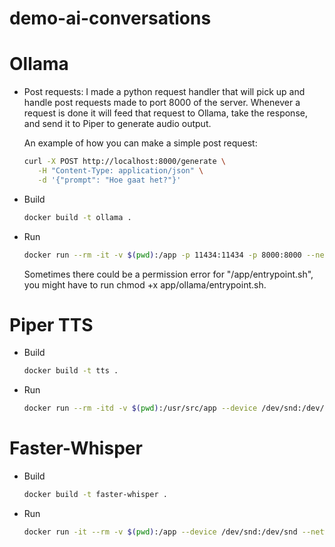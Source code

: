 # demo-ai-conversations




# Ollama
- Post requests: 
  I made a python request handler that will pick up and handle post requests made to port 8000 of the server. Whenever a request is done it will feed that request to Ollama, take the response, and send it to Piper to generate audio output.

  An example of how you can make a simple post request:
  ```bash
  curl -X POST http://localhost:8000/generate \
     -H "Content-Type: application/json" \
     -d '{"prompt": "Hoe gaat het?"}'
  ```
- Build
  ```bash
  docker build -t ollama .
  ```
- Run
  ```bash
  docker run --rm -it -v $(pwd):/app -p 11434:11434 -p 8000:8000 --network mynet --name ollama ollama
  ```

  Sometimes there could be a permission error for "/app/entrypoint.sh", you might have to run chmod +x app/ollama/entrypoint.sh.
# Piper TTS

- Build
  ```bash
  docker build -t tts .
  ```
- Run
  ```bash
  docker run --rm -itd -v $(pwd):/usr/src/app --device /dev/snd:/dev/snd --network mynet -p 5000:5000 --name tts tts
  ```
# Faster-Whisper
- Build
  ```bash
  docker build -t faster-whisper .
  ```
- Run
  ```bash
  docker run -it --rm -v $(pwd):/app --device /dev/snd:/dev/snd --network mynet --name faster-whisper faster-whisper
  ```

